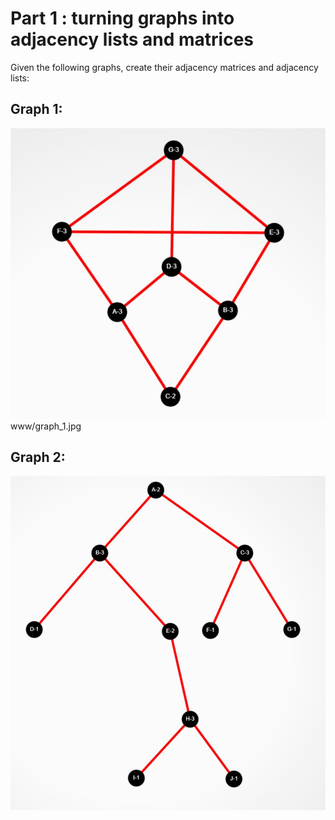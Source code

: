 # Part 1 : turning graphs into adjacency lists and matrices

Given the following graphs, create their adjacency matrices and adjacency lists:

## Graph 1:
![kite](./www/graph_1.jpg)
www/graph_1.jpg

## Graph 2:
![unbalanced tree](./www/graph_2.jpg)

